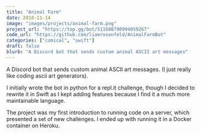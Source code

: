 ```yaml
---
title: "Animal Farm"
date: 2018-11-14
image: "images/projects/animal-farm.png"
project_url: "https://top.gg/bot/511688790994059267"
code_url: "https://github.com/liamrosenfeld/AnimalFarmBot"
categories: ["comical", "swift"]
draft: false
blurb: "A Discord bot that sends custom animal ASCII art messages"
---
```


A Discord bot that sends custom animal ASCII art messages. (I just really like coding ascii art generators).

I initially wrote the bot in python for a repl.it challenge, though I decided to rewrite it in Swift as I kept adding features because I find it a much more maintainable language.

The project was my first introduction to running code on a server, which presented a set of new challenges. I ended up with running it in a Docker container on Heroku.
